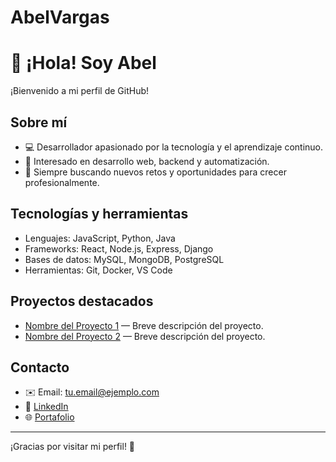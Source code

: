 # AbelVargas
# 👋 ¡Hola! Soy Abel

¡Bienvenido a mi perfil de GitHub!

## Sobre mí

- 💻 Desarrollador apasionado por la tecnología y el aprendizaje continuo.
- 🚀 Interesado en desarrollo web, backend y automatización.
- 🎯 Siempre buscando nuevos retos y oportunidades para crecer profesionalmente.

## Tecnologías y herramientas

- Lenguajes: JavaScript, Python, Java
- Frameworks: React, Node.js, Express, Django
- Bases de datos: MySQL, MongoDB, PostgreSQL
- Herramientas: Git, Docker, VS Code

## Proyectos destacados

- [Nombre del Proyecto 1](https://github.com/kodigo345/proyecto1) — Breve descripción del proyecto.
- [Nombre del Proyecto 2](https://github.com/kodigo345/proyecto2) — Breve descripción del proyecto.

## Contacto

- ✉️ Email: tu.email@ejemplo.com
- 💼 [LinkedIn](https://linkedin.com/in/tuusuario)
- 🌐 [Portafolio](https://tuportafolio.com)

---

¡Gracias por visitar mi perfil! 🚀
